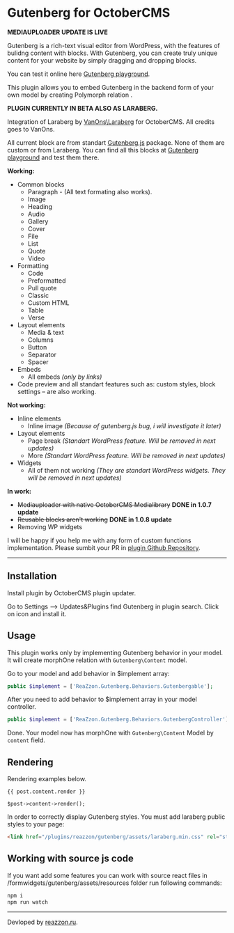 # Gutenberg for OctoberCMS
**MEDIAUPLOADER UPDATE IS LIVE**

Gutenberg is a rich-text visual editor from WordPress, with the features of bulidng content with blocks. With Gutenberg, you can create truly unique content for your website by simply dragging and dropping blocks.

You can test it online here [Gutenberg playground](https://testgutenberg.com/).

This plugin allows you to embed Gutenberg in the backend form of your own model by creating Polymorph relation .

**PLUGIN CURRENTLY IN BETA ALSO AS LARABERG.**

Integration of Laraberg by [VanOns\Laraberg](https://github.com/VanOns/laraberg) for OctoberCMS. All credits goes to VanOns.

All current block are from standart [Gutenberg.js](https://github.com/front/gutenberg-js) package. None of them are custom or from Laraberg. You can find all this blocks at [Gutenberg playground](https://testgutenberg.com/) and test them there.
 
**Working:**
- Common blocks
    - Paragraph - (All text formating also works).
    - Image
    - Heading
    - Audio
    - Gallery
    - Cover
    - File
    - List
    - Quote
    - Video
- Formatting
    - Code
    - Preformatted
    - Pull quote
    - Classic
    - Custom HTML
    - Table
    - Verse
- Layout elements
    - Media & text
    - Columns
    - Button
    - Separator
    - Spacer
- Embeds
    - All embeds _(only by links)_
- Code preview and all standart features such as: custom styles, block settings – are also working.

**Not working:**
- Inline elements
    - Inline image _(Because of gutenberg.js bug, i will investigate it later)_
- Layout elements
    - Page break _(Standart WordPress feature. Will be removed in next updates)_
    - More _(Standart WordPress feature. Will be removed in next updates)_
- Widgets
    - All of them not working _(They are standart WordPress widgets. They will be removed in next updates)_

**In work:**
- ~~Mediauploader with native OctoberCMS Medialibrary~~ **DONE in 1.0.7 update** 
- ~~Reusable blocks aren't working~~ **DONE in 1.0.8 update**
- Removing WP widgets 

I will be happy if you help me with any form of custom functions implementation. Please sumbit your PR in [plugin Github Repository](https://github.com/FlusherDock1/Gutenberg).

---
## Installation

Install plugin by OctoberCMS plugin updater.

Go to Settings –> Updates&Plugins find Gutenberg in plugin search. Click on icon and install it.

## Usage

This plugin works only by implementing Gutenberg behavior in your model. 
It will create morphOne relation with `Gutenberg\Content` model.

Go to your model and add behavior in $implement array:

```php
public $implement = ['ReaZzon.Gutenberg.Behaviors.Gutenbergable'];
```

After you need to add behavior to $implement array in your model controller.

```php
public $implement = ['ReaZzon.Gutenberg.Behaviors.GutenbergController'];
```

Done. Your model now has morphOne with `Gutenberg\Content` Model by `content` field.

## Rendering

Rendering examples below. 

```twig
{{ post.content.render }}
```
 
```
$post->content->render();
```

In order to correctly display Gutenberg styles. You must add laraberg public styles to your page:
```html
<link href="/plugins/reazzon/gutenberg/assets/laraberg.min.css" rel="stylesheet">
```

## Working with source js code

If you want add some features you can work with source react files in /formwidgets/gutenberg/assets/resources folder run following commands:
```bash
npm i
npm run watch
```

---
Devloped by [reazzon.ru](https://reazzon.ru).